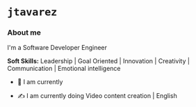 # `jtavarez`

### About me 



I'm a Software Developer Engineer

**Soft Skills:** Leadership | Goal Oriented | Innovation | Creativity | Communication | Emotional intelligence

- 💼 I am currently 

- ✍️ I am currently doing Video content creation | English 
